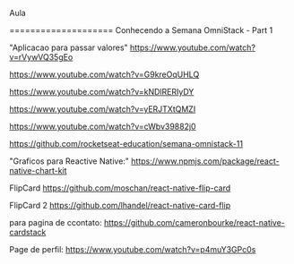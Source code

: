 Aula

====================
Conhecendo a Semana OmniStack - Part 1

"Aplicacao para passar valores"
https://www.youtube.com/watch?v=rVywVQ35gEo

https://www.youtube.com/watch?v=G9kreOqUHLQ

https://www.youtube.com/watch?v=kNDlRERIyDY

https://www.youtube.com/watch?v=yERJTXtQMZI

https://www.youtube.com/watch?v=cWbv39882j0

https://github.com/rocketseat-education/semana-omnistack-11

"Graficos para Reactive Native:"
https://www.npmjs.com/package/react-native-chart-kit

FlipCard
https://github.com/moschan/react-native-flip-card

FlipCard 2
https://github.com/lhandel/react-native-card-flip

para pagina de ccontato:
https://github.com/cameronbourke/react-native-cardstack

Page de perfil:
https://www.youtube.com/watch?v=p4muY3GPc0s

 